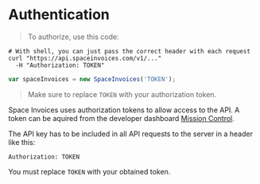 # Authentication

> To authorize, use this code:

```shell
# With shell, you can just pass the correct header with each request
curl "https://api.spaceinvoices.com/v1/..."
  -H "Authorization: TOKEN"
```
```javascript
var spaceInvoices = new SpaceInvoices('TOKEN');
```

> Make sure to replace `TOKEN` with your authorization token.

Space Invoices uses authorization tokens to allow access to the API. A token can be aquired from the developer dashboard [Mission Control](#).

The API key has to be included in all API requests to the server in a header like this:

`Authorization: TOKEN`

<aside class="notice">You must replace <code>TOKEN</code> with your obtained token.</aside>
